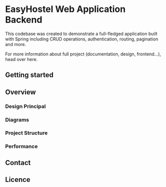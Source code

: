 # EasyHostel Web Application Backend

This codebase was created to demonstrate a full-fledged application built with Spring including CRUD operations, authentication, routing, pagination and more.

For more information about full project (documentation, design, frontend...), head over here.

## Getting started

## Overview

### Design Principal

### Diagrams

### Project Structure

### Performance

## Contact

## Licence
